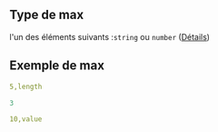 ## Type de max

l'un des éléments suivants :`string` ou `number` ([Détails](frw-definitions-composant-interaction-properties-validation-properties-max.md))

## Exemple de max

```yaml
5,length

```

```yaml
3

```

```yaml
10,value

```
